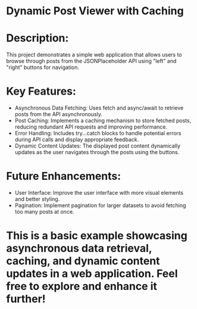 # Dynamic Post Viewer with Caching

# Description:
   This project demonstrates a simple web application that allows users to browse through posts from the JSONPlaceholder API using "left" and "right" 
   buttons for navigation.

# Key Features:
  - Asynchronous Data Fetching: Uses fetch and async/await to retrieve posts from the API asynchronously.
  - Post Caching: Implements a caching mechanism to store fetched posts, reducing redundant API requests and improving performance.
  - Error Handling: Includes try...catch blocks to handle potential errors during API calls and display appropriate feedback.
  - Dynamic Content Updates: The displayed post content dynamically updates as the user navigates through the posts using the buttons.

# Future Enhancements:
  - User Interface: Improve the user interface with more visual elements and better styling.
  - Pagination: Implement pagination for larger datasets to avoid fetching too many posts at once.

# This is a basic example showcasing asynchronous data retrieval, caching, and dynamic content updates in a web application. Feel free to explore and enhance it further!
